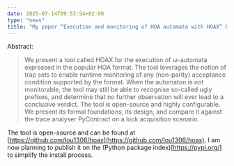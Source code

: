 ```yaml
---
date: 2025-07-14T09:53:54+02:00
type: "news"
title: "My paper “Execution and monitoring of HOA automata with HOAX” has been accepted to [RV 2025](https://rv25.isec.tugraz.at/) (tool track)."
---
```


Abstract:

> We present a tool called HOAX for the execution of ω-automata expressed
in the popular HOA format. The tool leverages the notion of trap sets to enable
runtime monitoring of any (non-parity) acceptance condition supported by the
format. When the automaton is not monitorable, the tool may still be able to
recognise so-called ugly prefixes, and determine that no further observation
will ever lead to a conclusive verdict. The tool is open-source and highly
configurable. We present its formal foundations, its design, and compare it
against the trace analyser PyContract on a lock acquisition scenario.

The tool is open-source and can be found at [https://github.com/lou1306/hoax](https://github.com/lou1306/hoax).
I am now planning to publish it on the (Python package index)[https://pypi.org/]
to simplify the install process.

